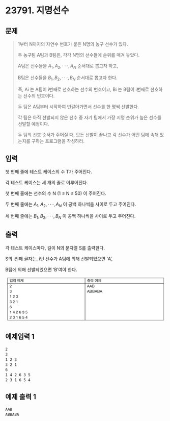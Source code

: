 # 23791. 지명선수
## 문제
> 1부터 N까지의 자연수 번호가 붙은 N명의 농구 선수가 있다.
>
>두 농구팀 A팀과 B팀은, 각각 N명의 선수들에 순위를 매겨 놓았다.
>
>A팀은 선수들을 $A_1, A_2, ···, A_N$ 순서대로 뽑고자 하고,
>
>B팀은 선수들을 $B_1, B_2, ···, B_N$ 순서대로 뽑고자 한다.
>
>
>즉, Ai 는 A팀이 i번째로 선호하는 선수의 번호이고, Bi 는 B팀이 i번째로 선호하는 선수의 번호이다.
>
>두 팀은 A팀부터 시작하여 번갈아가면서 선수를 한 명씩 선발한다.
>
>각 팀은 아직 선발되지 않은 선수 중 자기 팀에서 가장 지명 순위가 높은 선수를 선발할 예정이다.
>
>
>
>두 팀의 선호 순서가 주어질 때, 모든 선발이 끝나고 각 선수가 어떤 팀에 속해 있는지를 구하는 프로그램을 작성하라.
## 입력
첫 번째 줄에 테스트 케이스의 수 T가 주어진다.

각 테스트 케이스는 세 개의 줄로 이루어진다.

첫 번째 줄에는 선수의 수 N (1 ≤ N ≤ 50) 이 주어진다.

두 번째 줄에는 $A_1, A_2, ···, A_N$ 이 공백 하나씩을 사이로 두고 주어진다.

세 번째 줄에는 $B_1, B_2, ···, B_N$ 이 공백 하나씩을 사이로 두고 주어진다.
## 출력
각 테스트 케이스마다, 길이 N의 문자열 S를 출력한다.

S의 i번째 글자는, i번 선수가 A팀에 의해 선발되었으면 ‘A’,

B팀에 의해 선발되었으면 ‘B’여야 한다.

![img.png](img.png)


## 예제입력 1
```
2
3
1 2 3
3 2 1
6
1 4 2 6 3 5
2 3 1 6 5 4
```
## 예제 출력 1
```
AAB
ABBABA
```